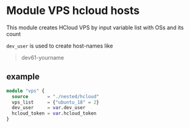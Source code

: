 # Module VPS hcloud hosts

This module creates HCloud VPS by input variable list with OSs and its count

`dev_user` is used to create host-names like

> dev61-yourname

## example

```terraform
module "vps" {
  source       = "./nested/hcloud"
  vps_list     = {"ubuntu_18" = 2}
  dev_user     = var.dev_user
  hcloud_token = var.hcloud_token
}
```
